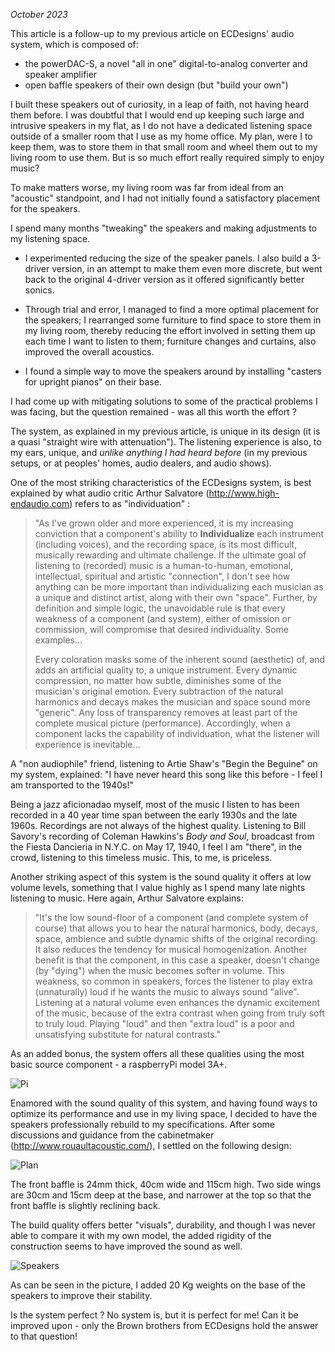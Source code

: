 *October 2023*

This article is a follow-up to my previous article on ECDesigns' audio system, which is composed of:

- the powerDAC-S, a novel "all in one" digital-to-analog converter and speaker amplifier
- open baffle speakers of their own design (but "build your own")

I built these speakers out of curiosity, in a leap of faith, not having heard them before. I was doubtful that I would end up keeping such large and intrusive speakers in my flat, as I do not have a dedicated listening space outside of a smaller room that I use as my home office. My plan, were I to keep them, was to store them in that small room and wheel them out to my living room to use them. But is so much effort really required simply to enjoy music? 

To make matters worse, my living room was far from ideal from an "acoustic" standpoint, and I had not initially found a satisfactory placement for the speakers.

I spend many months "tweaking" the speakers and making adjustments to my listening space. 

- I experimented reducing the size of the speaker panels. I also build a 3-driver version, in an attempt to make them even more discrete, but went back to the original 4-driver version as it offered significantly better sonics.

- Through trial and error, I managed to find a more optimal placement for the speakers; I rearranged some furniture to find space to store them in my living room, thereby reducing the effort involved in setting them up each time I want to listen to them; furniture changes and curtains, also improved the overall acoustics.

- I found a simple way to move the speakers around by installing "casters for upright pianos" on their base.

I had come up with mitigating solutions to some of the practical problems I was facing, but the question remained - was all this worth the effort ? 

The system, as explained in my previous article, is unique in its design (it is a quasi  "straight wire with attenuation"). The listening experience is also, to my ears, unique, and *unlike anything I had heard before* (in my previous setups, or at peoples' homes, audio dealers, and audio shows).

One of the most striking characteristics of the ECDesigns system, is best explained by what audio critic Arthur Salvatore (http://www.high-endaudio.com) refers to as "individuation" :

>"As I've grown older and more experienced, it is my increasing conviction that a component's ability to **Individualize** each instrument (including voices), and the recording space, is its most difficult, musically rewarding and ultimate challenge. If the ultimate goal of listening to (recorded) music is a human-to-human, emotional, intellectual, spiritual and artistic "connection", I don't see how anything can be more important than individualizing each musician as a unique and distinct artist, along with their own "space". Further, by definition and simple logic, the unavoidable rule is that every weakness of a component (and system), either of omission or commission, will compromise that desired individuality. Some examples...
>
>Every coloration masks some of the inherent sound (aesthetic) of, and adds an artificial quality to, a unique instrument. Every dynamic compression, no matter how subtle, diminishes some of the musician's original emotion. Every subtraction of the natural harmonics and decays makes the musician and space sound more "generic". Any loss of transparency removes at least part of the complete musical picture (performance). Accordingly, when a component lacks the capability of individuation, what the listener will experience is inevitable...

A "non audiophile" friend, listening to Artie Shaw's "Begin the Beguine" on my system, explained: "I have never heard this song like this before - I feel I am transported to the 1940s!"

Being a jazz aficionadao myself, most of the music I listen to has been recorded in a 40 year time span between the early 1930s and the late 1960s. Recordings are not always of the highest quality. Listening to Bill Savory's recording of Coleman Hawkins's *Body and Soul*, broadcast from the Fiesta Dancieria in N.Y.C. on May 17, 1940, I feel I am "there", in the crowd, listening to this timeless music. This, to me, is priceless.

Another striking aspect of this system is the sound quality it offers at low volume levels, something that I value highly as I spend many late nights listening to music. Here again, Arthur Salvatore explains:

>"It's the low sound-floor of a component (and complete system of course) that allows you to hear the natural harmonics, body, decays, space, ambience and subtle dynamic shifts of the original recording. It also reduces the tendency for musical homogenization. Another benefit is that the component, in this case a speaker, doesn't change (by "dying") when the music becomes softer in volume. This weakness, so common in speakers, forces the listener to play extra (unnaturally) loud if he wants the music to always sound "alive". Listening at a natural volume even enhances the dynamic excitement of the music, because of the extra contrast when going from truly soft to truly loud. Playing "loud" and then "extra loud" is a poor and unsatisfying substitute for natural contrasts."

As an added bonus, the system offers all these qualities using the most basic source component - a raspberryPi model 3A+. 


![Pi](https://user-images.githubusercontent.com/33669641/221508172-536d2b64-7eee-4cfb-bd50-fd0534e8505c.jpg)


Enamored with the sound quality of this system, and having found ways to optimize its performance and use in my living space, I decided to have the speakers professionally rebuild to my specifications. After some discussions and guidance from the cabinetmaker (http://www.rouaultacoustic.com/), I settled on the following design:

![Plan](https://user-images.githubusercontent.com/33669641/221508346-a1bd7558-e926-4151-9ba9-1d192f0c49c7.jpg)


The front baffle is 24mm thick, 40cm wide and 115cm high. Two side wings are 30cm and 15cm deep at the base, and narrower at the top so that the front baffle is slightly reclining back.

The build quality offers better "visuals", durability, and though I was never able to compare it with my own model, the added rigidity of the construction seems to have improved the sound as well.

![Speakers](https://user-images.githubusercontent.com/33669641/221506569-9956652e-c551-432b-92da-4859b05b43fa.jpg)

As can be seen in the picture, I added 20 Kg weights on the base of the speakers to improve their stability.

Is the system perfect ? No system is, but it is perfect for me! Can it be improved upon - only the Brown brothers from ECDesigns hold the answer to that question!
